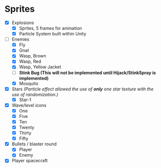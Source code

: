# Sprites

- [X] Explosions
  - [X] Sprites, 5 frames for animation
  - [X] Particle System built within Unity
- [ ] Enemies
  - [X] Fly
  - [X] Gnat
  - [X] Wasp, Brown
  - [X] Wasp, Red
  - [X] Wasp, Yellow Jacket
  - [ ] **Stink Bug (This will not be implemented until Hijack/StinkSpray is implemented)** 
  - [X] Mosquito
- [X] Stars *(Particle effect allowed the use of **only** one star texture with the use of randomization.)*
  - [X] Star-1
- [X] Wave/level icons 
  - [X] One
  - [X] Five
  - [X] Ten
  - [X] Twenty
  - [X] Thirty
  - [X] Fifty
- [X] Bullets / blaster round
  - [X] Player
  - [X] Enemy
- [X] Player spacecraft

